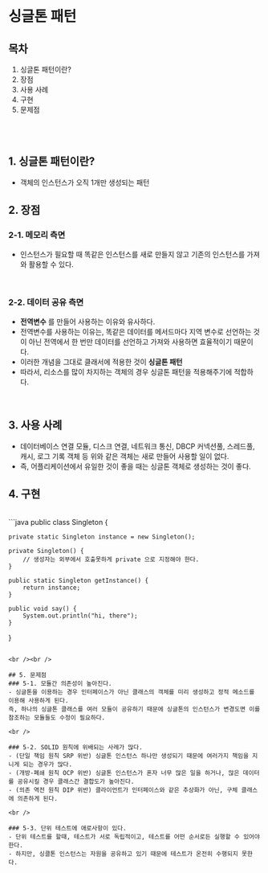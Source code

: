 # 싱글톤 패턴


## 목차
1. 싱글톤 패턴이란?
2. 장점
3. 사용 사례
4. 구현
5. 문제점

<br />
<br />

## 1. 싱글톤 패턴이란?
- 객체의 인스턴스가 오직 1개만 생성되는 패턴

## 2. 장점
### 2-1. 메모리 측면
- 인스턴스가 필요할 때 똑같은 인스턴스를 새로 만들지 않고 기존의 인스턴스를 가져와 활용할 수 있다.

<br />

### 2-2. 데이터 공유 측면
- **전역변수** 를 만들어 사용하는 이유와 유사하다. <br>
- 전역변수를 사용하는 이유는, 똑같은 데이터를 메서드마다 지역 변수로 선언하는 것이 아닌 전역에서 한 번만 데이터를 선언하고 가져와 사용하면 효율적이기 때문이다.<br>
- 이러한 개념을 그대로 클래서에 적용한 것이 **싱글톤 패턴**<br>
- 따라서, 리소스를 많이 차지하는 객체의 경우 싱글톤 패턴을 적용해주기에 적합하다.<br>

<br />

## 3. 사용 사례
- 데이터베이스 연결 모듈, 디스크 연결, 네트워크 통신, DBCP 커넥션풀, 스레드풀, 캐시, 로그 기록 객체 등
위와 같은 객체는 새로 만들어 사용할 일이 없다.
- 즉, 어플리케이션에서 유일한 것이 좋을 때는 싱글톤 객체로 생성하는 것이 좋다.

## 4. 구현
<br />
```java
public class Singleton {

    private static Singleton instance = new Singleton();
    
    private Singleton() {
        // 생성자는 외부에서 호출못하게 private 으로 지정해야 한다.
    }

    public static Singleton getInstance() {
        return instance;
    }

    public void say() {
        System.out.println("hi, there");
    }
}
```

<br /><br />

## 5. 문제점
### 5-1. 모듈간 의존성이 높아진다.
- 싱글톤을 이용하는 경우 인터페이스가 아닌 클래스의 객체를 미리 생성하고 정적 메소드를 이용해 사용하게 된다.
즉, 하나의 싱글톤 클래스를 여러 모듈이 공유하기 때문에 싱글톤의 인스턴스가 변경도면 이를 참조하는 모듈들도 수정이 필요하다.

<br />

### 5-2. SOLID 원칙에 위배되는 사례가 많다.
- (단일 책임 원칙 SRP 위반) 싱글톤 인스턴스 하나만 생성되기 때문에 여러가지 책임을 지니게 되는 경우가 많다.
- (개방-폐쇄 원칙 OCP 위반) 싱글톤 인스턴스가 혼자 너무 많은 일을 하거나, 많은 데이터를 공유시킬 경우 클래스간 결합도가 높아진다.
- (의존 역전 원칙 DIP 위반) 클라이언트가 인터페이스와 같은 추상화가 아닌, 구체 클래스에 의존하게 된다.

<br />

### 5-3. 단위 테스트에 애로사항이 있다.
- 단위 테스트를 할때, 테스트가 서로 독립적이고, 테스트를 어떤 순서로든 실행할 수 있어야 한다.
- 하지만, 싱클톤 인스턴스는 자원을 공유하고 있기 때문에 테스트가 온전히 수행되지 못한다.
